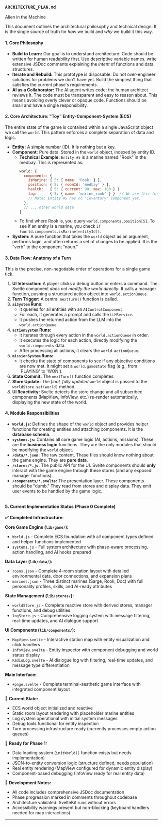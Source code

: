 ### **`ARCHITECTURE_PLAN.md`**

Alien in the Machine

This document outlines the architectural philosophy and technical design. It is the single source of truth for _how_ we build and _why_ we build it this way.

#### **1. Core Philosophy**

- **Build to Learn:** Our goal is to understand architecture. Code should be written for human readability first. Use descriptive variable names, write extensive JSDoc comments explaining the _intent_ of functions and data structures.
- **Iterate and Rebuild:** This prototype is disposable. Do not over-engineer solutions for problems we don't have yet. Build the simplest thing that satisfies the current phase's requirements.
- **AI as a Collaborator:** The AI agent writes code; the human architect reviews it. The code must be transparent and easy to reason about. This means avoiding overly clever or opaque code. Functions should be small and have a single responsibility.

#### **2. Core Architecture: "Toy" Entity-Component-System (ECS)**

The entire state of the game is contained within a single JavaScript object we call the `world`. This pattern enforces a complete separation of data and logic.

- **Entity:** A simple number (ID). It is nothing but a key.
- **Component:** Pure data. Stored in the `world` object, indexed by entity ID.
  - **Technical Example:** `Entity #5` is a marine named "Rook" in the medbay. This is represented as:
    ```javascript
    world: {
      components: {
        isMarine: { 5: { name: 'Rook' } },
        position: { 5: { roomId: 'medbay' } },
        health:   { 5: { current: 90, max: 100 } }
        tag:      { 5: { name: 'marine_rook' } }  // We use this for debugging
        // Note: Entity #5 has no 'inventory' component yet.
      },
      // ... other world data
    }
    ```
  - To find where Rook is, you query `world.components.position[5]`. To see if an entity is a marine, you check `if (world.components.isMarine[entityId])`.
- **System:** A pure function that takes the `world` object as an argument, performs logic, and often returns a set of changes to be applied. It is the "verb" to the component "noun."

#### **3. Data Flow: Anatomy of a Turn**

This is the precise, non-negotiable order of operations for a single game tick.

1.  **UI Interaction:** A player clicks a debug button or enters a command. The Svelte component _does not modify the world directly_. It calls a manager function, pushing a structured action object into `world.actionQueue`.
2.  **Turn Trigger:** A central `nextTurn()` function is called.
3.  **`aiSystem` Runs:**
    - It queries for all entities with an `AIControlComponent`.
    - For each, it generates a prompt and calls the `LLMService`.
    - It pushes the returned action from the LLM into the `world.actionQueue`.
4.  **`actionSystem` Runs:**
    - It iterates through every action in the `world.actionQueue` in order.
    - It executes the logic for each action, directly modifying the `world.components` data.
    - After processing all actions, it clears the `world.actionQueue`.
5.  **`missionSystem` Runs:**
    - It checks the state of components to see if any objective conditions are now met. It might set a `world.gameState` flag (e.g., from 'PLAYING' to 'WON').
6.  **State Commit:** The `nextTurn()` function completes.
7.  **Store Update:** The _final, fully updated_ `world` object is passed to the `worldStore.set(world)` method.
8.  **UI Reactivity:** Svelte detects the store change and all subscribed components (MapView, InfoView, etc.) re-render automatically, displaying the new state of the world.

#### **4. Module Responsibilities**

- **`World.js`:** Defines the shape of the `world` object and provides helper functions for creating entities and attaching components. It is the **database schema**.
- **`systems.js`:** Contains all core game logic (AI, actions, missions). These are the **business logic** functions. They are the only modules that should be modifying the `world` object.
- **`/data/*.json`:** The raw content. These files should know nothing about the game engine. They are **pure data**.
- **`/stores/*.js`:** The public API for the UI. Svelte components should **only** interact with the game engine through these stores (and any exposed manager functions).
- **`/components/*.svelte`:** The presentation layer. These components should be "dumb." They read from stores and display data. They emit user events to be handled by the game logic.

---

#### **5. Current Implementation Status (Phase 0 Complete)**

**✅ Completed Infrastructure:**

**Core Game Engine (`lib/game/`):**
- `World.js` - Complete ECS foundation with all component types defined and helper functions implemented
- `systems.js` - Full system architecture with phase-aware processing, action handling, and AI hooks prepared

**Data Layer (`lib/data/`):**
- `rooms.json` - Complete 4-room station layout with detailed environmental data, door connections, and expansion plans
- `marines.json` - Three distinct marines (Sarge, Rook, Doc) with full personality profiles, skills, and AI-ready attributes

**State Management (`lib/stores/`):**
- `worldStore.js` - Complete reactive store with derived stores, manager functions, and debug utilities
- `logStore.js` - Comprehensive logging system with message filtering, real-time updates, and AI dialogue support

**UI Components (`lib/components/`):**
- `MapView.svelte` - Interactive station map with entity visualization and click handlers
- `InfoView.svelte` - Entity inspector with component debugging and world status display  
- `RadioLog.svelte` - AI dialogue log with filtering, real-time updates, and message type differentiation

**Main Interface:**
- `+page.svelte` - Complete terminal-aesthetic game interface with integrated component layout

**🔄 Current State:**
- ECS world object initialized and reactive
- Static room layout rendering with placeholder marine entities
- Log system operational with initial system messages
- Debug tools functional for entity inspection
- Turn processing infrastructure ready (currently processes empty action queues)

**🎯 Ready for Phase 1:**
- Data loading system (`initWorld()` function exists but needs implementation)
- JSON-to-entity conversion logic (structure defined, needs population)
- Real entity rendering (MapView configured for dynamic entity display)
- Component-based debugging (InfoView ready for real entity data)

**🔧 Development Notes:**
- All code includes comprehensive JSDoc documentation
- Phase progression marked in comments throughout codebase  
- Architecture validated: SvelteKit runs without errors
- Accessibility warnings present but non-blocking (keyboard handlers needed for map interactions)

---
